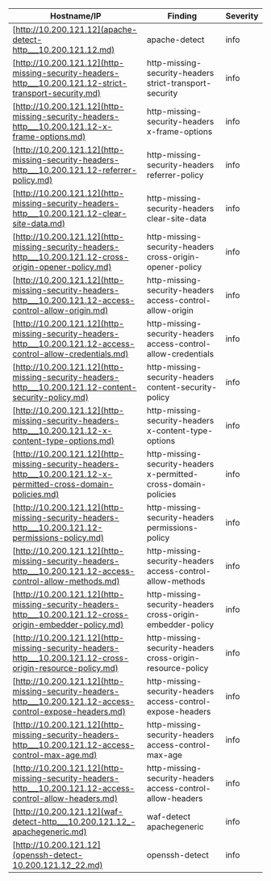 |Hostname/IP|Finding|Severity|
|-|-|-|
|[http://10.200.121.12](apache-detect-http___10.200.121.12.md)|apache-detect |info|
|[http://10.200.121.12](http-missing-security-headers-http___10.200.121.12-strict-transport-security.md)|http-missing-security-headers strict-transport-security|info|
|[http://10.200.121.12](http-missing-security-headers-http___10.200.121.12-x-frame-options.md)|http-missing-security-headers x-frame-options|info|
|[http://10.200.121.12](http-missing-security-headers-http___10.200.121.12-referrer-policy.md)|http-missing-security-headers referrer-policy|info|
|[http://10.200.121.12](http-missing-security-headers-http___10.200.121.12-clear-site-data.md)|http-missing-security-headers clear-site-data|info|
|[http://10.200.121.12](http-missing-security-headers-http___10.200.121.12-cross-origin-opener-policy.md)|http-missing-security-headers cross-origin-opener-policy|info|
|[http://10.200.121.12](http-missing-security-headers-http___10.200.121.12-access-control-allow-origin.md)|http-missing-security-headers access-control-allow-origin|info|
|[http://10.200.121.12](http-missing-security-headers-http___10.200.121.12-access-control-allow-credentials.md)|http-missing-security-headers access-control-allow-credentials|info|
|[http://10.200.121.12](http-missing-security-headers-http___10.200.121.12-content-security-policy.md)|http-missing-security-headers content-security-policy|info|
|[http://10.200.121.12](http-missing-security-headers-http___10.200.121.12-x-content-type-options.md)|http-missing-security-headers x-content-type-options|info|
|[http://10.200.121.12](http-missing-security-headers-http___10.200.121.12-x-permitted-cross-domain-policies.md)|http-missing-security-headers x-permitted-cross-domain-policies|info|
|[http://10.200.121.12](http-missing-security-headers-http___10.200.121.12-permissions-policy.md)|http-missing-security-headers permissions-policy|info|
|[http://10.200.121.12](http-missing-security-headers-http___10.200.121.12-access-control-allow-methods.md)|http-missing-security-headers access-control-allow-methods|info|
|[http://10.200.121.12](http-missing-security-headers-http___10.200.121.12-cross-origin-embedder-policy.md)|http-missing-security-headers cross-origin-embedder-policy|info|
|[http://10.200.121.12](http-missing-security-headers-http___10.200.121.12-cross-origin-resource-policy.md)|http-missing-security-headers cross-origin-resource-policy|info|
|[http://10.200.121.12](http-missing-security-headers-http___10.200.121.12-access-control-expose-headers.md)|http-missing-security-headers access-control-expose-headers|info|
|[http://10.200.121.12](http-missing-security-headers-http___10.200.121.12-access-control-max-age.md)|http-missing-security-headers access-control-max-age|info|
|[http://10.200.121.12](http-missing-security-headers-http___10.200.121.12-access-control-allow-headers.md)|http-missing-security-headers access-control-allow-headers|info|
|[http://10.200.121.12](waf-detect-http___10.200.121.12_-apachegeneric.md)|waf-detect apachegeneric|info|
|[http://10.200.121.12](openssh-detect-10.200.121.12_22.md)|openssh-detect |info|
